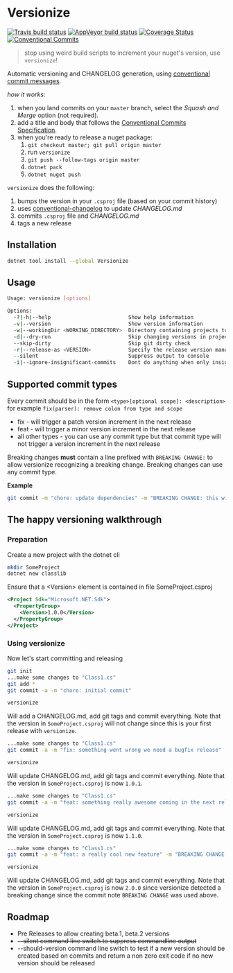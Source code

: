 # Versionize

[![Travis build status](https://travis-ci.org/saintedlama/versionize.svg?branch=master)](https://travis-ci.org/saintedlama/versionize)
[![AppVeyor build status](https://ci.appveyor.com/api/projects/status/r0rjv30llx7nhxl4?svg=true)](https://ci.appveyor.com/project/saintedlama/versionize)
[![Coverage Status](https://coveralls.io/repos/saintedlama/versionize/badge.svg?branch=)](https://coveralls.io/r/saintedlama/versionize?branch=master)
[![Conventional Commits](https://img.shields.io/badge/Conventional%20Commits-1.0.0-yellow.svg)](https://conventionalcommits.org)

> stop using weird build scripts to increment your nuget's version, use `versionize`!

Automatic versioning and CHANGELOG generation, using [conventional commit messages](https://conventionalcommits.org).

_how it works:_

1. when you land commits on your `master` branch, select the _Squash and Merge_ option (not required).
2. add a title and body that follows the [Conventional Commits Specification](https://conventionalcommits.org).
3. when you're ready to release a nuget package:
    1. `git checkout master; git pull origin master`
    2. run `versionize`
    3. `git push --follow-tags origin master`
    4. `dotnet pack`
    5. `dotnet nuget push`

`versionize` does the following:

1. bumps the version in your `.csproj` file (based on your commit history)
2. uses [conventional-changelog](https://github.com/conventional-changelog/conventional-changelog) to update _CHANGELOG.md_
3. commits `.csproj` file and _CHANGELOG.md_
4. tags a new release

## Installation

```bash
dotnet tool install --global Versionize
```

## Usage

```bash
Usage: versionize [options]

Options:
  -?|-h|--help                         Show help information
  -v|--version                         Show version information
  -w|--workingDir <WORKING_DIRECTORY>  Directory containing projects to version
  -d|--dry-run                         Skip changing versions in projects, changelog generation and git commit
  --skip-dirty                         Skip git dirty check
  -r|--release-as <VERSION>            Specify the release version manually
  --silent                             Suppress output to console
  -i|--ignore-insignificant-commits    Dont do anything when only insignificant commits (anything other then fix, feat, or BREAKING) are found
```

## Supported commit types

Every commit should be in the form
`<type>[optional scope]: <description>`
for example
`fix(parser): remove colon from type and scope`

* fix - will trigger a patch version increment in the next release
* feat - will trigger a minor version increment in the next release
* all other types - you can use any commit type but that commit type will not trigger a version increment in the next release

Breaking changes **must** contain a line prefixed with `BREAKING CHANGE:` to allow versionize recognizing a breaking change. Breaking changes can use any commit type.

**Example**

```bash
git commit -m "chore: update dependencies" -m "BREAKING CHANGE: this will likely break the interface"
```

## The happy versioning walkthrough

### Preparation

Create a new project with the dotnet cli

```bash
mkdir SomeProject
dotnet new classlib
```

Ensure that a &lt;Version&gt; element is contained in file SomeProject.csproj

```xml
<Project Sdk="Microsoft.NET.Sdk">
  <PropertyGroup>
    <Version>1.0.0</Version>
  </PropertyGroup>
</Project>
```

### Using versionize

Now let's start committing and releasing

```bash
git init
...make some changes to "Class1.cs"
git add *
git commit -a -m "chore: initial commit"

versionize
```

Will add a CHANGELOG.md, add git tags and commit everything. Note that the version in `SomeProject.csproj` will not change since this is your first release with `versionize`.

```bash
...make some changes to "Class1.cs"
git commit -a -m "fix: something went wrong we need a bugfix release"

versionize
```

Will update CHANGELOG.md, add git tags and commit everything. Note that the version in `SomeProject.csproj` is now `1.0.1`.

```bash
...make some changes to "Class1.cs"
git commit -a -m "feat: something really awesome coming in the next release"

versionize
```

Will update CHANGELOG.md, add git tags and commit everything. Note that the version in `SomeProject.csproj` is now `1.1.0`.

```bash
...make some changes to "Class1.cs"
git commit -a -m "feat: a really cool new feature" -m "BREAKING CHANGE: the API will break. sorry"

versionize
```

Will update CHANGELOG.md, add git tags and commit everything. Note that the version in `SomeProject.csproj` is now `2.0.0` since
versionize detected a breaking change since the commit note `BREAKING CHANGE` was used above.

## Roadmap

* Pre Releases to allow creating beta.1, beta.2 versions
* ~~--silent command line switch to suppress commandline output~~
* --should-version command line switch to test if a new version should be created based on commits and return a non zero exit code if no new version should be released
